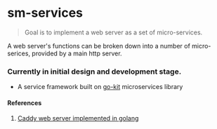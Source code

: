 # sm-services

>Goal is to implement a web server as a set of micro-services. 

A web server's functions can be broken down into a number of micro-serices, provided by a main http server.

### Currently in initial design and development stage.


- A service framework built on [go-kit](https://github.com/go-kit/kit) microservices library



#### References
1. [Caddy web server implemented in golang](https://github.com/mholt/caddy)
